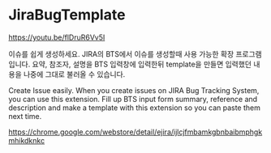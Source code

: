 # JiraBugTemplate


https://youtu.be/flDruR6Vv5I

이슈를 쉽게 생성하세요.
JIRA의 BTS에서 이슈를 생성할때 사용 가능한 확장 프로그램입니다.
요약, 참조자, 설명을 BTS 입력창에 입력한뒤 template을 만들면 입력했던 내용을 나중에 그대로 불러올 수 있습니다.

Create Issue easily.
When you create issues on JIRA Bug Tracking System, you can use this extension.
Fill up BTS input form summary, reference and description and make a template with this extension so you can paste them next time.

https://chrome.google.com/webstore/detail/ejira/ijlcjfmbamkgbnbaibmphgkmhikdknkc
